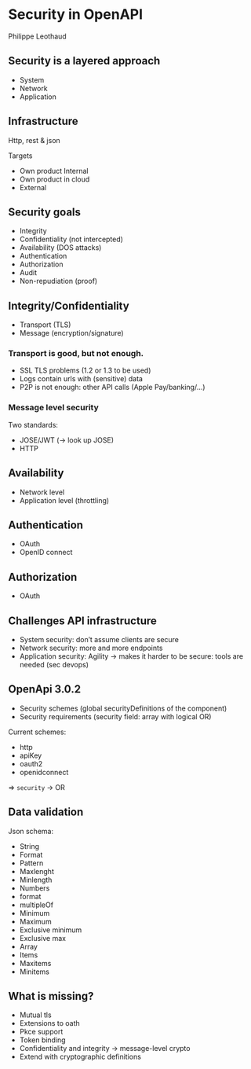 # Security in OpenAPI
Philippe Leothaud

## Security is a layered approach
- System
- Network
- Application

## Infrastructure
Http, rest & json

Targets

- Own product Internal
- Own product in cloud
- External

## Security goals
- Integrity
- Confidentiality (not intercepted)
- Availability (DOS attacks)
- Authentication
- Authorization
- Audit
- Non-repudiation (proof)

## Integrity/Confidentiality
- Transport (TLS)
- Message (encryption/signature)

### Transport is good, but not enough.

- SSL TLS problems (1.2 or 1.3 to be used)
- Logs contain urls with (sensitive) data
- P2P is not enough: other API calls (Apple Pay/banking/…)

### Message level security
Two standards:

- JOSE/JWT (-> look up JOSE)
- HTTP

## Availability
- Network level
- Application level (throttling)

## Authentication
- OAuth
- OpenID connect

## Authorization
- OAuth

## Challenges API infrastructure
- System security: don’t assume clients are secure
- Network security: more and more endpoints
- Application security: Agility -> makes it harder to be secure: tools are needed (sec devops)

## OpenApi 3.0.2
- Security schemes (global securityDefinitions of the component)
- Security requirements (security field: array with logical OR)

Current schemes:

- http
- apiKey
- oauth2
- openidconnect

⇒ `security` -> OR

## Data validation

Json schema:

- String
 - Format
 - Pattern
 - Maxlenght
 - Minlength
- Numbers
 - format 
 - multipleOf
 - Minimum
 - Maximum
 - Exclusive minimum
 - Exclusive max
- Array
 - Items
 - Maxitems
 - Minitems

## What is missing?
- Mutual tls
- Extensions to oath
 - Pkce support
 - Token binding
- Confidentiality and integrity -> message-level crypto
 - Extend with cryptographic definitions
